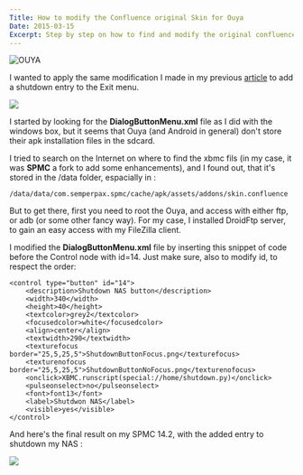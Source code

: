 ```yaml
---
Title: How to modify the Confluence original Skin for Ouya
Date: 2015-03-15
Excerpt: Step by step on how to find and modify the original confluence skin. 
---
```

![OUYA](https://dl.dropboxusercontent.com/u/574142/scriptogram/ouya.jpg)

I wanted to apply the same modification I made in my previous  [article](http://scriptogr.am/blackhorus/post/how-to-shutdown-your-nas-from-xbmc) to add a shutdown entry to the Exit menu.

![](https://dl.dropboxusercontent.com/u/574142/scriptogram/EdenScreenShots-PowerMenu.png)

I started by looking for the **DialogButtonMenu.xml** file as I did with the windows box, but it seems that Ouya (and Android in general) don't store their apk installation files in the sdcard. 

I tried to search on the Internet on where to find the xbmc fils (in my case, it was **SPMC** a fork to add some enhancements), and I found out, that it's stored in the /data folder, espacially in :

 	/data/data/com.semperpax.spmc/cache/apk/assets/addons/skin.confluence


But to get there, first you need to root the Ouya, and access with either ftp, or adb (or some other fancy way). For my case, I installed DroidFtp server, to gain an easy access with my FileZilla client.

I modified the **DialogButtonMenu.xml** file by inserting this snippet of code before the Control node with id=14. Just make sure, also to modify id, to respect the order:

 
	<control type="button" id="14">				
		<description>Shutdown NAS button</description>
		<width>340</width>
		<height>40</height>
		<textcolor>grey2</textcolor>
		<focusedcolor>white</focusedcolor>
		<align>center</align>
		<textwidth>290</textwidth>
		<texturefocus border="25,5,25,5">ShutdownButtonFocus.png</texturefocus>
		<texturenofocus border="25,5,25,5">ShutdownButtonNoFocus.png</texturenofocus>
		<onclick>XBMC.runscript(special://home/shutdown.py)</onclick>			
		<pulseonselect>no</pulseonselect>				
		<font>font13</font>				
		<label>Shutdwon NAS</label>				
		<visible>yes</visible>			
	</control>

And here's the final result on my SPMC 14.2, with the added entry to shutdown my NAS :

![](https://dl.dropboxusercontent.com/u/574142/scriptogram/SPMC14-shutdwon.jpg)